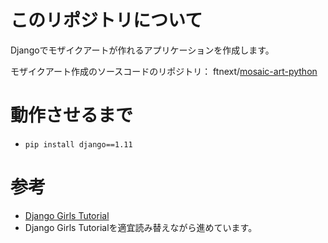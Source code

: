 # このリポジトリについて
Djangoでモザイクアートが作れるアプリケーションを作成します。

モザイクアート作成のソースコードのリポジトリ：
ftnext/[mosaic-art-python](https://github.com/ftnext/mosaic-art-python)

# 動作させるまで
* `pip install django==1.11`

# 参考
* [Django Girls Tutorial](https://djangogirlsjapan.gitbooks.io/workshop_tutorialjp/)
* Django Girls Tutorialを適宜読み替えながら進めています。
